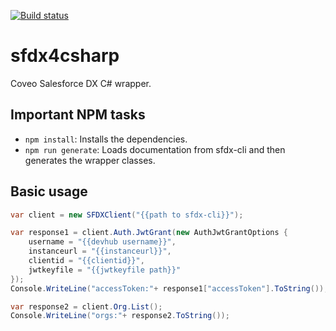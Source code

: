 [![Build status](https://ci.appveyor.com/api/projects/status/f7gkamlhy3k6r2jy/branch/master?svg=true)](https://ci.appveyor.com/project/Website/sfdx4csharp/branch/master)

# sfdx4csharp
Coveo Salesforce DX C# wrapper.

## Important NPM tasks
* `npm install`: Installs the dependencies.
* `npm run generate`: Loads documentation from sfdx-cli and then generates the wrapper classes.

## Basic usage

```c#
var client = new SFDXClient("{{path to sfdx-cli}}");

var response1 = client.Auth.JwtGrant(new AuthJwtGrantOptions {
    username = "{{devhub username}}",
    instanceurl = "{{instanceurl}}",
    clientid = "{{clientid}}",
    jwtkeyfile = "{{jwtkeyfile path}}"
});                
Console.WriteLine("accessToken:"+ response1["accessToken"].ToString());

var response2 = client.Org.List();
Console.WriteLine("orgs:"+ response2.ToString());
```
